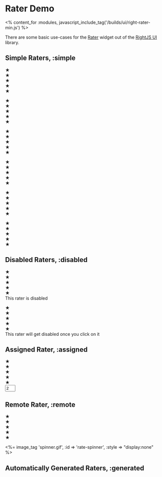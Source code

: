 # Rater Demo
<% content_for :modules, javascript_include_tag('/builds/ui/right-rater-min.js') %>

There are some basic use-cases for the [Rater](/ui/rater) widget out of the [RightJS UI](/ui) library.

## Simple Raters, :simple

<p>
  <div class="right-rater">
    <div>&#9733;</div><div>&#9733;</div><div>&#9733;</div><div>&#9733;</div><div>&#9733;</div>
  </div>
</p>
<p>
  <div class="right-rater">
    <div class="right-rater-glow">&#9733;</div><div>&#9733;</div><div>&#9733;</div><div>&#9733;</div><div>&#9733;</div>
  </div>
</p>
<p>
  <div class="right-rater">
    <div class="right-rater-glow">&#9733;</div>
    <div class="right-rater-glow">&#9733;</div>
    <div>&#9733;</div><div>&#9733;</div><div>&#9733;</div>
  </div>
</p>
<p>
  <div class="right-rater">
    <div class="right-rater-glow">&#9733;</div>
    <div class="right-rater-glow">&#9733;</div>
    <div class="right-rater-glow">&#9733;</div>
    <div>&#9733;</div><div>&#9733;</div>
  </div>
</p>
<p>
  <div class="right-rater">
    <div class="right-rater-glow">&#9733;</div>
    <div class="right-rater-glow">&#9733;</div>
    <div class="right-rater-glow">&#9733;</div>
    <div class="right-rater-glow">&#9733;</div><div>&#9733;</div>
  </div>
</p>
<p>
  <div class="right-rater">
    <div class="right-rater-glow">&#9733;</div>
    <div class="right-rater-glow">&#9733;</div>
    <div class="right-rater-glow">&#9733;</div>
    <div class="right-rater-glow">&#9733;</div>
    <div class="right-rater-glow">&#9733;</div>
  </div>
</p>

## Disabled Raters, :disabled

<p>
  <div class="right-rater" data-rater-options="{disabled:true}">
    <div class="right-rater-glow">&#9733;</div>
    <div class="right-rater-glow">&#9733;</div>
    <div>&#9733;</div><div>&#9733;</div><div>&#9733;</div>
  </div>
  This rater is disabled
</p>
<p>
  <div class="right-rater" data-rater-options="{disableOnVote:true}">
    <div class="right-rater-glow">&#9733;</div>
    <div class="right-rater-glow">&#9733;</div>
    <div>&#9733;</div><div>&#9733;</div><div>&#9733;</div>
  </div>
  This rater will get disabled once you click on it
</p>

## Assigned Rater, :assigned

<p>
  <div class="right-rater" data-rater-options="{update:'the-field'}">
    <div class="right-rater-glow">&#9733;</div>
    <div class="right-rater-glow">&#9733;</div>
    <div>&#9733;</div><div>&#9733;</div><div>&#9733;</div>
  </div>
  <input type="text" id="the-field" size="1" value="2" />
</p>

## Remote Rater, :remote

<p>
  <div class="right-rater" data-rater-options="{url:'test', Xhr:{evalScripts:true,spinner:'rate-spinner'}}">
    <div class="right-rater-glow">&#9733;</div><div>&#9733;</div><div>&#9733;</div><div>&#9733;</div><div>&#9733;</div>
  </div>

  <%= image_tag 'spinner.gif', :id => 'rate-spinner', :style => "display:none" %>
  <span id="remote-rater-output"> </span>
</p>

## Automatically Generated Raters, :generated

<div id="auto-generated"> </div>
<script type="text/javascript">
// <![CDATA[
  6..times(function(i) {
    new Rater({
      halfs: true, value: i
    }).insertTo($E('p').insertTo('auto-generated'));
  });
// ]]>
</script>

<div style="height: 10em"> </div>
